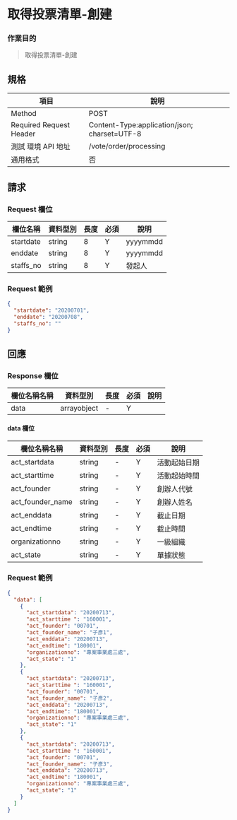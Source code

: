 # 取得投票清單-創建

### 作業目的

> 取得投票清單-創建

## 規格

| 項目                    | 說明                                         |
| ----------------------- | -------------------------------------------- |
| Method                  | POST                                         |
| Required Request Header | Content-Type:application/json; charset=UTF-8 |
| 測試 環境 API 地址      | /vote/order/processing                       |
| 通用格式                | 否                                           |

## 請求

### Request 欄位

| 欄位名稱  | 資料型別 | 長度 | 必須 | 說明     |
| --------- | -------- | ---- | ---- | -------- |
| startdate | string   | 8    | Y    | yyyymmdd |
| enddate   | string   | 8    | Y    | yyyymmdd |
| staffs_no | string   | 8    | Y    | 發起人   |

### Request 範例

```json
{
  "startdate": "20200701",
  "enddate": "20200708",
  "staffs_no": ""
}
```

## 回應

### Response 欄位

| 欄位名稱名稱 | 資料型別    | 長度 | 必須 | 說明 |
| ------------ | ----------- | ---- | ---- | ---- |
| data         | arrayobject | -    | Y    |      |

#### data 欄位

| 欄位名稱名稱     | 資料型別 | 長度 | 必須 | 說明         |
| ---------------- | -------- | ---- | ---- | ------------ |
| act_startdata    | string   | -    | Y    | 活動起始日期 |
| act_starttime    | string   | -    | Y    | 活動起始時間 |
| act_founder      | string   | -    | Y    | 創辦人代號   |
| act_founder_name | string   | -    | Y    | 創辦人姓名   |
| act_enddata      | string   | -    | Y    | 截止日期     |
| act_endtime      | string   | -    | Y    | 截止時間     |
| organizationno   | string   | -    | Y    | 一級組織     |
| act_state        | string   | -    | Y    | 單據狀態     |

### Request 範例

```json
{
  "data": [
    {
      "act_startdata": "20200713",
      "act_starttime ": "160001",
      "act_founder": "00701",
      "act_founder_name": "子彥1",
      "act_enddata": "20200713",
      "act_endtime": "180001",
      "organizationno": "專案事業處三處",
      "act_state": "1"
    },
    {
      "act_startdata": "20200713",
      "act_starttime ": "160001",
      "act_founder": "00701",
      "act_founder_name": "子彥2",
      "act_enddata": "20200713",
      "act_endtime": "180001",
      "organizationno": "專案事業處三處",
      "act_state": "1"
    },
    {
      "act_startdata": "20200713",
      "act_starttime ": "160001",
      "act_founder": "00701",
      "act_founder_name": "子彥3",
      "act_enddata": "20200713",
      "act_endtime": "180001",
      "organizationno": "專案事業處三處",
      "act_state": "1"
    }
  ]
}
```
